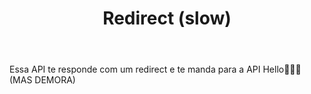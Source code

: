 ---
title: Redirect (slow)
href: api/redirect_slow
methods: GET
status: working
body: Essa API te responde com um redirect e te manda para a API Hello🤦🏻‍♂️ (MAS DEMORA)
---